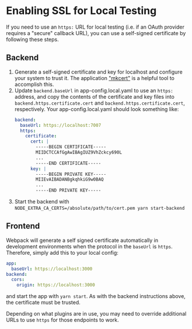 # Enabling SSL for Local Testing

If you need to use an `https:` URL for local testing (i.e. if an OAuth provider requires a "secure" callback URL), you can use a self-signed certificate by following these steps.

## Backend

1. Generate a self-signed certificate and key for localhost and configure your system to trust it. The application ["mkcert"](https://github.com/FiloSottile/mkcert) is a helpful tool to accomplish this.
1. Update `backend.baseUrl` in app-config.local.yaml to use an `https:` address, and copy the contents of the certificate and key files into `backend.https.certificate.cert` and `backend.https.certificate.cert`, respectively. Your app-config.local.yaml should look something like:
   ```yaml
   backend:
     baseUrl: https://localhost:7007
     https:
       certificate:
         cert: |
           -----BEGIN CERTIFICATE-----
           MIIDCTCCAfGgAwIBAgIUZ9VhZckcy690L
           ...
           -----END CERTIFICATE-----
         key: |
           -----BEGIN PRIVATE KEY-----
           MIIEvAIBADANBgkqhkiG9w0BAQ
           ...
           -----END PRIVATE KEY-----
   ```
1. Start the backend with `NODE_EXTRA_CA_CERTS=/absolute/path/to/cert.pem yarn start-backend`

## Frontend

Webpack will generate a self signed certificate automatically in development environments when the protocol in the `baseUrl` is `https`. Therefore, simply add this to your local config:

```yaml
app:
  baseUrl: https://localhost:3000
backend:
  cors:
    origin: https://localhost:3000
```

and start the app with `yarn start`. As with the backend instructions above, the certificate must be trusted.

Depending on what plugins are in use, you may need to override additional URLs to use `https` for those endpoints to work.
